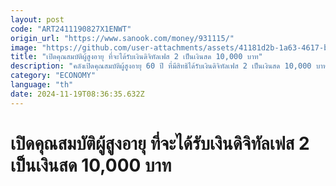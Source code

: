 ```yaml
---
layout: post
code: "ART2411190827X1ENWT"
origin_url: "https://www.sanook.com/money/931115/"
image: "https://github.com/user-attachments/assets/41181d2b-1a63-4617-b2df-f46306eddc25"
title: "เปิดคุณสมบัติผู้สูงอายุ ที่จะได้รับเงินดิจิทัลเฟส 2 เป็นเงินสด 10,000 บาท"
description: "คลังเปิดคุณสมบัติผู้สูงอายุ 60 ปี ที่มีสิทธิได้รับเงินดิจิทัลเฟส 2 เป็นเงินสด 10,000 บาท ยืนยันไม่ใช่ผู้สูงอายุทุกคนที่จะได้รับเงิน 10,000 บาท"
category: "ECONOMY"
language: "th"
date: 2024-11-19T08:36:35.632Z
---
```


# เปิดคุณสมบัติผู้สูงอายุ ที่จะได้รับเงินดิจิทัลเฟส 2 เป็นเงินสด 10,000 บาท